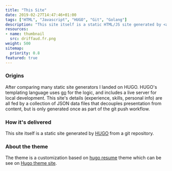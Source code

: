 ```yaml
---
title: "This Site"
date: 2019-02-27T14:47:46+01:00
tags: ["HTML", "Javascript", "HUGO", "Git", "Golang"]
description: "This site itself is a static HTML/JS site generated by <a href=\"https://gohugo.io/\">HUGO</a> from a git repository."
resources:
- name: thumbnail
  src: driffaud.fr.png
weight: 500
sitemap:
  priority: 0.8
featured: true
---
```


### Origins
After comparing many static site generators I landed on HUGO. HUGO's templating language uses <a href="https://golang.org">go</a> for the logic, and includes a live server for local development. This site's details (experience, skills, personal info) are all fed by a collection of JSON data files that decouples presentation from content, but is only generated once as part of the git push workflow.

### How it's delivered
This site itself is a static site generated by <a href="https://gohugo.io/">HUGO</a> from a git repository.

### About the theme
The theme is a customization based on [hugo resume](https://github.com/eddiewebb/hugo-resume) theme which can be see on [Hugo theme site](https://themes.gohugo.io/hugo-resume/).